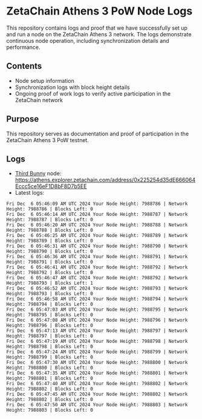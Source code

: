 # ZetaChain Athens 3 PoW Node Logs
This repository contains logs and proof that we have successfully set up and run a node on the ZetaChain Athens 3 network. The logs demonstrate continuous node operation, including synchronization details and performance.

## Contents
- Node setup information
- Synchronization logs with block height details
- Ongoing proof of work logs to verify active participation in the ZetaChain network

## Purpose
This repository serves as documentation and proof of participation in the ZetaChain Athens 3 PoW testnet.

## Logs

- [Third Bunny](https://thirdbunny.xyz/) node: https://athens.explorer.zetachain.com/address/0x225254d35dE666064Eccc5ce16eF1D8bF8D7b5EE
- Latest logs:
```
Fri Dec  6 05:46:09 AM UTC 2024 Your Node Height: 7988786 | Network Height: 7988786 | Blocks Left: 0
Fri Dec  6 05:46:14 AM UTC 2024 Your Node Height: 7988787 | Network Height: 7988787 | Blocks Left: 0
Fri Dec  6 05:46:20 AM UTC 2024 Your Node Height: 7988788 | Network Height: 7988788 | Blocks Left: 0
Fri Dec  6 05:46:25 AM UTC 2024 Your Node Height: 7988789 | Network Height: 7988789 | Blocks Left: 0
Fri Dec  6 05:46:31 AM UTC 2024 Your Node Height: 7988790 | Network Height: 7988790 | Blocks Left: 0
Fri Dec  6 05:46:36 AM UTC 2024 Your Node Height: 7988791 | Network Height: 7988791 | Blocks Left: 0
Fri Dec  6 05:46:41 AM UTC 2024 Your Node Height: 7988792 | Network Height: 7988792 | Blocks Left: 0
Fri Dec  6 05:46:47 AM UTC 2024 Your Node Height: 7988792 | Network Height: 7988793 | Blocks Left: 1
Fri Dec  6 05:46:52 AM UTC 2024 Your Node Height: 7988793 | Network Height: 7988793 | Blocks Left: 0
Fri Dec  6 05:46:58 AM UTC 2024 Your Node Height: 7988794 | Network Height: 7988794 | Blocks Left: 0
Fri Dec  6 05:47:03 AM UTC 2024 Your Node Height: 7988795 | Network Height: 7988795 | Blocks Left: 0
Fri Dec  6 05:47:08 AM UTC 2024 Your Node Height: 7988796 | Network Height: 7988796 | Blocks Left: 0
Fri Dec  6 05:47:13 AM UTC 2024 Your Node Height: 7988797 | Network Height: 7988797 | Blocks Left: 0
Fri Dec  6 05:47:19 AM UTC 2024 Your Node Height: 7988798 | Network Height: 7988798 | Blocks Left: 0
Fri Dec  6 05:47:24 AM UTC 2024 Your Node Height: 7988799 | Network Height: 7988799 | Blocks Left: 0
Fri Dec  6 05:47:30 AM UTC 2024 Your Node Height: 7988800 | Network Height: 7988800 | Blocks Left: 0
Fri Dec  6 05:47:35 AM UTC 2024 Your Node Height: 7988801 | Network Height: 7988801 | Blocks Left: 0
Fri Dec  6 05:47:40 AM UTC 2024 Your Node Height: 7988802 | Network Height: 7988802 | Blocks Left: 0
Fri Dec  6 05:47:45 AM UTC 2024 Your Node Height: 7988802 | Network Height: 7988802 | Blocks Left: 0
Fri Dec  6 05:47:50 AM UTC 2024 Your Node Height: 7988803 | Network Height: 7988803 | Blocks Left: 0
```
